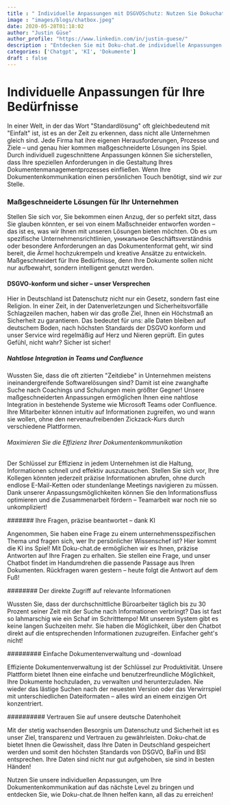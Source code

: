 ```yaml
---
title : " Individuelle Anpassungen mit DSGVOSchutz: Nutzen Sie Dokuchat.de intelligent!"
image : "images/blogs/chatbox.jpeg"
date: 2020-05-28T01:18:02
author: "Justin Güse"
author_profile: "https://www.linkedin.com/in/justin-guese/"
description : "Entdecken Sie mit Doku-chat.de individuelle Anpassungen für Ihr Unternehmen! Nutzen Sie KI-unterstützte Chats, DSGVO-konform und sicher. Ideal für Ihr Team!"
categories: ['Chatgpt', 'KI', 'Dokumente']
draft : false
---
```


# Individuelle Anpassungen für Ihre Bedürfnisse  

In einer Welt, in der das Wort "Standardlösung" oft gleichbedeutend mit "Einfalt" ist, ist es an der Zeit zu erkennen, dass nicht alle Unternehmen gleich sind. Jede Firma hat ihre eigenen Herausforderungen, Prozesse und Ziele – und genau hier kommen maßgeschneiderte Lösungen ins Spiel. Durch individuell zugeschnittene Anpassungen können Sie sicherstellen, dass Ihre speziellen Anforderungen in die Gestaltung Ihres Dokumentenmanagementprozesses einfließen. Wenn Ihre Dokumentenkommunikation einen persönlichen Touch benötigt, sind wir zur Stelle. 

### Maßgeschneiderte Lösungen für Ihr Unternehmen  

Stellen Sie sich vor, Sie bekommen einen Anzug, der so perfekt sitzt, dass Sie glauben könnten, er sei von einem Maßschneider entworfen worden – das ist es, was wir Ihnen mit unseren Lösungen bieten möchten. Ob es um spezifische Unternehmensrichtlinien, уникальное Geschäftsverständnis oder besondere Anforderungen an das Dokumentenformat geht, wir sind bereit, die Ärmel hochzukrempeln und kreative Ansätze zu entwickeln. Maßgeschneidert für Ihre Bedürfnisse, denn Ihre Dokumente sollen nicht nur aufbewahrt, sondern intelligent genutzt werden. 

#### DSGVO-konform und sicher – unser Versprechen  

Hier in Deutschland ist Datenschutz nicht nur ein Gesetz, sondern fast eine Religion. In einer Zeit, in der Datenverletzungen und Sicherheitsvorfälle Schlagzeilen machen, haben wir das große Ziel, Ihnen ein Höchstmaß an Sicherheit zu garantieren. Das bedeutet für uns: alle Daten bleiben auf deutschem Boden, nach höchsten Standards der DSGVO konform und unser Service wird regelmäßig auf Herz und Nieren geprüft. Ein gutes Gefühl, nicht wahr? Sicher ist sicher!

##### Nahtlose Integration in Teams und Confluence  

Wussten Sie, dass die oft zitierten "Zeitdiebe" in Unternehmen meistens ineinandergreifende Softwarelösungen sind? Damit ist eine zwanghafte Suche nach Coachings und Schulungen mein größter Gegner! Unsere maßgeschneiderten Anpassungen ermöglichen Ihnen eine nahtlose Integration in bestehende Systeme wie Microsoft Teams oder Confluence. Ihre Mitarbeiter können intuitiv auf Informationen zugreifen, wo und wann sie wollen, ohne den nervenaufreibenden Zickzack-Kurs durch verschiedene Plattformen. 

###### Maximieren Sie die Effizienz Ihrer Dokumentenkommunikation  

Der Schlüssel zur Effizienz in jedem Unternehmen ist die Haltung, Informationen schnell und effektiv auszutauschen. Stellen Sie sich vor, Ihre Kollegen könnten jederzeit präzise Informationen abrufen, ohne durch endlose E-Mail-Ketten oder stundenlange Meetings navigieren zu müssen. Dank unserer Anpassungsmöglichkeiten können Sie den Informationsfluss optimieren und die Zusammenarbeit fördern – Teamarbeit war noch nie so unkompliziert!

####### Ihre Fragen, präzise beantwortet – dank KI  

Angenommen, Sie haben eine Frage zu einem unternehmensspezifischen Thema und fragen sich, wer Ihr persönlicher Wissenschef ist? Hier kommt die KI ins Spiel! Mit Doku-chat.de ermöglichen wir es Ihnen, präzise Antworten auf Ihre Fragen zu erhalten. Sie stellen eine Frage, und unser Chatbot findet im Handumdrehen die passende Passage aus Ihren Dokumenten. Rückfragen waren gestern – heute folgt die Antwort auf dem Fuß!

######## Der direkte Zugriff auf relevante Informationen  

Wussten Sie, dass der durchschnittliche Büroarbeiter täglich bis zu 30 Prozent seiner Zeit mit der Suche nach Informationen verbringt? Das ist fast so lahmarschig wie ein Schaf im Schritttempo! Mit unserem System gibt es keine langen Suchzeiten mehr. Sie haben die Möglichkeit, über den Chatbot direkt auf die entsprechenden Informationen zuzugreifen. Einfacher geht's nicht!

######### Einfache Dokumentenverwaltung und -download  

Effiziente Dokumentenverwaltung ist der Schlüssel zur Produktivität. Unsere Plattform bietet Ihnen eine einfache und benutzerfreundliche Möglichkeit, Ihre Dokumente hochzuladen, zu verwalten und herunterzuladen. Nie wieder das lästige Suchen nach der neuesten Version oder das Verwirrspiel mit unterschiedlichen Dateiformaten – alles wird an einem einzigen Ort konzentriert.

########## Vertrauen Sie auf unsere deutsche Datenhoheit  

Mit der stetig wachsenden Besorgnis um Datenschutz und Sicherheit ist es unser Ziel, transparenz und Vertrauen zu gewährleisten. Doku-chat.de bietet Ihnen die Gewissheit, dass Ihre Daten in Deutschland gespeichert werden und somit den höchsten Standards von DSGVO, BaFin und BSI entsprechen. Ihre Daten sind nicht nur gut aufgehoben, sie sind in besten Händen!

Nutzen Sie unsere individuellen Anpassungen, um Ihre Dokumentenkommunikation auf das nächste Level zu bringen und entdecken Sie, wie Doku-chat.de Ihnen helfen kann, all das zu erreichen!
